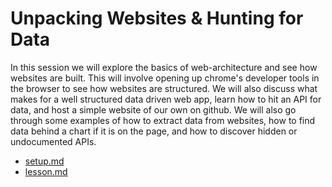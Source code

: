 # Unpacking Websites & Hunting for Data

In this session we will explore the basics of web-architecture and see how websites are built. This will involve opening up chrome's developer tools in the browser to see how websites are structured. We will also discuss what makes for a well structured data driven web app, learn how to hit an API for data, and host a simple website of our own on github. We will also go through some examples of how to extract data from websites, how to find data behind a chart if it is on the page, and how to discover hidden or undocumented APIs.

* [setup.md](setup.md)
* [lesson.md](lesson.md)
